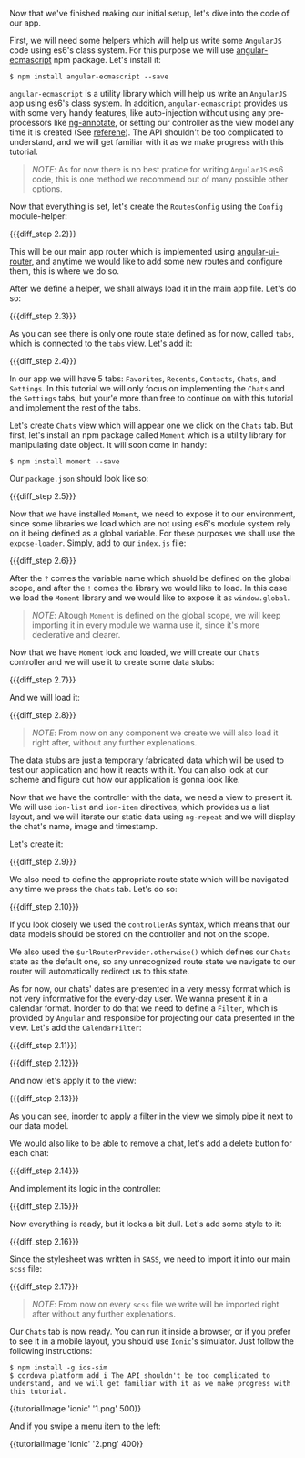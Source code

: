 Now that we've finished making our initial setup, let's dive into the code of our app.

First, we will need some helpers which will help us write some `AngularJS` code using es6's class system. For this purpose we will use [angular-ecmascript](https://github.com/DAB0mB/angular-ecmascript) npm package. Let's install it:

    $ npm install angular-ecmascript --save

`angular-ecmascript` is a utility library which will help us write an `AngularJS` app using es6's class system. In addition, `angular-ecmascript` provides us with some very handy features, like auto-injection without using any pre-processors like [ng-annotate](https://github.com/olov/ng-annotate), or setting our controller as the view model any time it is created (See [referene](/api/1.3.11/reactive)). The API shouldn't be too complicated to understand, and we will get familiar with it as we make progress with this tutorial.

> *NOTE*: As for now there is no best pratice for writing `AngularJS` es6 code, this is one method we recommend out of many possible other options.

Now that everything is set, let's create the `RoutesConfig` using the `Config` module-helper:

{{{diff_step 2.2}}}

This will be our main app router which is implemented using [angular-ui-router](https://atmospherejs.com/angularui/angular-ui-router), and anytime we would like to add some new routes and configure them, this is where we do so.

After we define a helper, we shall always load it in the main app file. Let's do so:

{{{diff_step 2.3}}}

As you can see there is only one route state defined as for now, called `tabs`, which is connected to the `tabs` view. Let's add it:

{{{diff_step 2.4}}}

In our app we will have 5 tabs: `Favorites`, `Recents`, `Contacts`, `Chats`, and `Settings`. In this tutorial we will only focus on implementing the `Chats` and the `Settings` tabs, but your'e more than free to continue on with this tutorial and implement the rest of the tabs.

Let's create `Chats` view which will appear one we click on the `Chats` tab. But first, let's install an npm package called `Moment` which is a utility library for manipulating date object. It will soon come in handy:

    $ npm install moment --save

Our `package.json` should look like so:

{{{diff_step 2.5}}}

Now that we have installed `Moment`, we need to expose it to our environment, since some libraries we load which are not using es6's module system rely on it being defined as a global variable. For these purposes we shall use the `expose-loader`. Simply, add to our `index.js` file:

{{{diff_step 2.6}}}

After the `?` comes the variable name which shuold be defined on the global scope, and after the `!` comes the library we would like to load. In this case we load the `Moment` library and we would like to expose it as `window.global`.

> *NOTE*: Altough `Moment` is defined on the global scope, we will keep importing it in every module we wanna use it, since it's more declerative and clearer.

Now that we have `Moment` lock and loaded, we will create our `Chats` controller and we will use it to create some data stubs:

{{{diff_step 2.7}}}

And we will load it:

{{{diff_step 2.8}}}

> *NOTE*: From now on any component we create we will also load it right after, without any further explenations.

The data stubs are just a temporary fabricated data which will be used to test our application and how it reacts with it. You can also look at our scheme and figure out how our application is gonna look like.

Now that we have the controller with the data, we need a view to present it. We will use `ion-list` and `ion-item` directives, which provides us a list layout, and we will iterate our static data using `ng-repeat` and we will display the chat's name, image and timestamp.

Let's create it:

{{{diff_step 2.9}}}

We also need to define the appropriate route state which will be navigated any time we press the `Chats` tab. Let's do so:

{{{diff_step 2.10}}}

If you look closely we used the `controllerAs` syntax, which means that our data models should be stored on the controller and not on the scope.

We also used the `$urlRouterProvider.otherwise()` which defines our `Chats` state as the default one, so any unrecognized route state we navigate to our router will automatically redirect us to this state.

As for now, our chats' dates are presented in a very messy format which is not very informative for the every-day user. We wanna present it in a calendar format. Inorder to do that we need to define a `Filter`, which is provided by `Angular` and responsibe for projecting our data presented in the view. Let's add the `CalendarFilter`:

{{{diff_step 2.11}}}

{{{diff_step 2.12}}}

And now let's apply it to the view:

{{{diff_step 2.13}}}

As you can see, inorder to apply a filter in the view we simply pipe it next to our data model.

We would also like to be able to remove a chat, let's add a delete button for each chat:

{{{diff_step 2.14}}}

And implement its logic in the controller:

{{{diff_step 2.15}}}

Now everything is ready, but it looks a bit dull. Let's add some style to it:

{{{diff_step 2.16}}}

Since the stylesheet was written in `SASS`, we need to import it into our main `scss` file:

{{{diff_step 2.17}}}

> *NOTE*: From now on every `scss` file we write will be imported right after without any further explenations.

Our `Chats` tab is now ready. You can run it inside a browser, or if you prefer to see it in a mobile layout, you should use `Ionic`'s simulator. Just follow the following instructions:

    $ npm install -g ios-sim
    $ cordova platform add i The API shouldn't be too complicated to understand, and we will get familiar with it as we make progress with this tutorial.

{{tutorialImage 'ionic' '1.png' 500}}

And if you swipe a menu item to the left:

{{tutorialImage 'ionic' '2.png' 400}}
